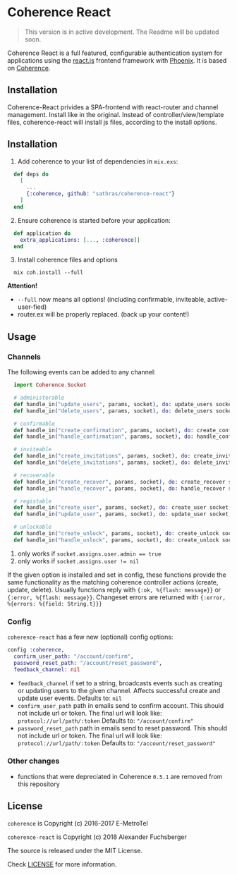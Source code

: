 # Coherence React

> This version is in active development. The Readme will be updated soon.
>

Coherence React is a full featured, configurable authentication system for
applications using the [react.js](https://reactjs.org/) frontend framework with
[Phoenix](http://phoenixframework.org/).
It is based on [Coherence](https://github.com/smpallen99/coherence).

## Installation
Coherence-React privides a SPA-frontend with react-router and channel management.
Install like in the original. Instead of controller/view/template files,
coherence-react will install js files, according to the install options.

## Installation

  1. Add coherence to your list of dependencies in `mix.exs`:

```elixir
  def deps do
    [
      ...
      {:coherence, github: "sathras/coherence-react"}
    ]
  end
```

  2. Ensure coherence is started before your application:

```elixir
  def application do
    extra_applications: [..., :coherence]]
  end
```

  3. Install coherence files and options
```
  mix coh.install --full
```
**Attention!**
  * `--full` now means all options! (including confirmable, inviteable, active-user-fied)
  * router.ex will be properly replaced. (back up your content!)

## Usage

### Channels
The following events can be added to any channel:
```elixir
  import Coherence.Socket

  # administerable
  def handle_in("update_users", params, socket), do: update_users socket, params # 1)
  def handle_in("delete_users", params, socket), do: delete_users socket, params # 1)

  # confirmable
  def handle_in("create_confirmation", params, socket), do: create_confirmation socket, params
  def handle_in("handle_confirmation", params, socket), do: handle_confirmation socket, params

  # inviteable
  def handle_in("create_invitations", params, socket), do: create_invitations socket, params
  def handle_in("delete_invitations", params, socket), do: delete_invitations socket, params

  # recoverable
  def handle_in("create_recover", params, socket), do: create_recover socket, params
  def handle_in("handle_recover", params, socket), do: handle_recover socket, params

  # registable
  def handle_in("create_user", params, socket), do: create_user socket, params
  def handle_in("update_user", params, socket), do: update_user socket, params # 2)

  # unlockable
  def handle_in("create_unlock", params, socket), do: create_unlock socket, params
  def handle_in("handle_unlock", params, socket), do: create_unlock socket, params
```
  1) only works if `socket.assigns.user.admin == true`
  2) only works if `socket.assigns.user != nil`

If the given option is installed and set in config, these functions provide the same
functionality as the matching coherence controller actions (create, update, delete).
Usually functions reply with `{:ok, %{flash: message}}` or `{:error, %{flash: message}}`.
Changeset errors are returned with `{:error, %{errors: %{field: String.t}}}`

### Config
`coherence-react` has a few new (optional) config options:
```elixir
config :coherence,
  confirm_user_path: "/account/confirm",
  password_reset_path: "/account/reset_password",
  feedback_channel: nil
```
 * `feedback_channel` if set to a string, broadcasts events such as creating or
   updating users to the given channel. Affects successful create and update user events.
   Defaults to: `nil`
 * `confirm_user_path` path in emails send to confirm account. This should not
   include url or token. The final url will look like: `protocol://url/path/:token`
   Defaults to: `"/account/confirm"`
 * `password_reset_path` path in emails send to reset password. This should not
   include url or token. The final url will look like: `protocol://url/path/:token`
   Defaults to: `"/account/reset_password"`

### Other changes
 * functions that were depreciated in Coherence `0.5.1` are removed from this repository

## License

`coherence` is Copyright (c) 2016-2017 E-MetroTel

`coherence-react` is Copyright (c) 2018 Alexander Fuchsberger

The source is released under the MIT License.

Check [LICENSE](LICENSE) for more information.